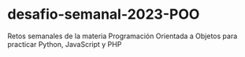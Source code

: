 # desafio-semanal-2023-POO
Retos semanales de la materia Programación Orientada a Objetos para practicar Python, JavaScript y PHP
